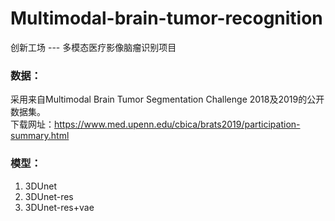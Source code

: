 # Multimodal-brain-tumor-recognition

创新工场 --- 多模态医疗影像脑瘤识别项目

### 数据：
采用来自Multimodal Brain Tumor Segmentation Challenge 2018及2019的公开数据集。  
下载网址：https://www.med.upenn.edu/cbica/brats2019/participation-summary.html

### 模型：
1. 3DUnet
2. 3DUnet-res
3. 3DUnet-res+vae
